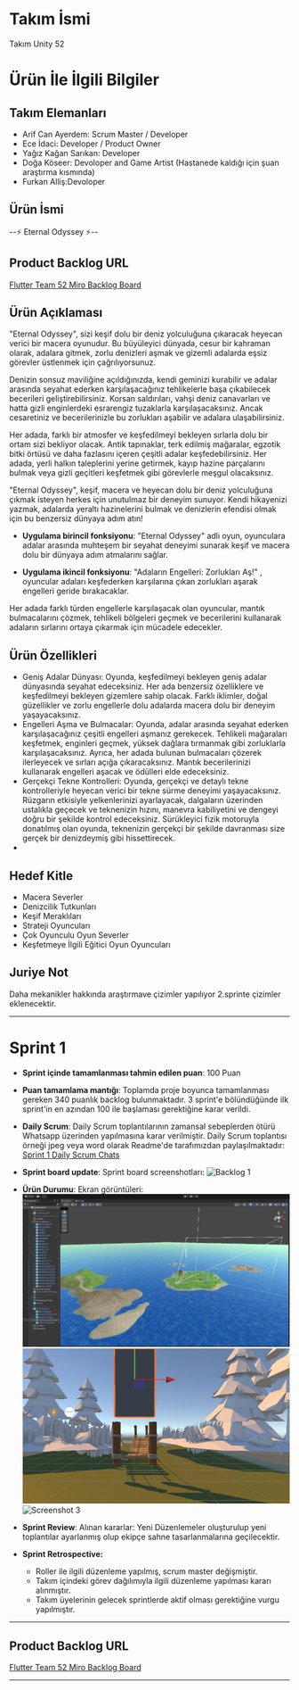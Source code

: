 # **Takım İsmi**

Takım Unity 52

# Ürün İle İlgili Bilgiler

## Takım Elemanları
- Arif Can Ayerdem: Scrum Master / Developer
- Ece İdaci: Developer /  Product Owner
- Yağız Kağan Sarıkan: Developer
- Doğa Köseer: Devoloper and Game Artist (Hastanede kaldığı için şuan araştırma kısmında)
- Furkan Alliş:Devoloper

## Ürün İsmi

--⚡ Eternal Odyssey ⚡--

## Product Backlog URL

[Flutter Team 52 Miro Backlog Board](https://miro.com/app/board/uXjVO4kRs2w=/)

## Ürün Açıklaması

"Eternal Odyssey", sizi keşif dolu bir deniz yolculuğuna çıkaracak heyecan verici bir macera oyunudur. Bu büyüleyici dünyada, cesur bir kahraman olarak, adalara gitmek, zorlu denizleri aşmak ve gizemli adalarda eşsiz görevler üstlenmek için çağrılıyorsunuz.

Denizin sonsuz maviliğine açıldığınızda, kendi geminizi kurabilir ve adalar arasında seyahat ederken karşılaşacağınız tehlikelerle başa çıkabilecek becerileri geliştirebilirsiniz. Korsan saldırıları, vahşi deniz canavarları ve hatta gizli enginlerdeki esrarengiz tuzaklarla karşılaşacaksınız. Ancak cesaretiniz ve becerilerinizle bu zorlukları aşabilir ve adalara ulaşabilirsiniz.

Her adada, farklı bir atmosfer ve keşfedilmeyi bekleyen sırlarla dolu bir ortam sizi bekliyor olacak. Antik tapınaklar, terk edilmiş mağaralar, egzotik bitki örtüsü ve daha fazlasını içeren çeşitli adalar keşfedebilirsiniz. Her adada, yerli halkın taleplerini yerine getirmek, kayıp hazine parçalarını bulmak veya gizli geçitleri keşfetmek gibi görevlerle meşgul olacaksınız.

"Eternal Odyssey", keşif, macera ve heyecan dolu bir deniz yolculuğuna çıkmak isteyen herkes için unutulmaz bir deneyim sunuyor. Kendi hikayenizi yazmak, adalarda yeraltı hazinelerini bulmak ve denizlerin efendisi olmak için bu benzersiz dünyaya adım atın!


- **Uygulama birincil fonksiyonu**: "Eternal Odyssey" adlı oyun, oyunculara adalar arasında muhteşem bir seyahat deneyimi sunarak keşif ve macera dolu bir dünyaya adım atmalarını sağlar.

- **Uygulama ikincil fonksiyonu**: "Adaların Engelleri: Zorlukları Aş!" , oyuncular adaları keşfederken karşılarına çıkan zorlukları aşarak engelleri geride bırakacaklar.

Her adada farklı türden engellerle karşılaşacak olan oyuncular, mantık bulmacalarını çözmek, tehlikeli bölgeleri geçmek ve becerilerini kullanarak adaların sırlarını ortaya çıkarmak için mücadele edecekler.

## Ürün Özellikleri

- Geniş Adalar Dünyası: Oyunda, keşfedilmeyi bekleyen geniş adalar dünyasında seyahat edeceksiniz. Her ada benzersiz özelliklere ve keşfedilmeyi bekleyen gizemlere sahip olacak. Farklı iklimler, doğal güzellikler ve zorlu engellerle dolu adalarda macera dolu bir deneyim yaşayacaksınız.
- Engelleri Aşma ve Bulmacalar: Oyunda, adalar arasında seyahat ederken karşılaşacağınız çeşitli engelleri aşmanız gerekecek. Tehlikeli mağaraları keşfetmek, enginleri geçmek, yüksek dağlara tırmanmak gibi zorluklarla karşılaşacaksınız. Ayrıca, her adada bulunan bulmacaları çözerek ilerleyecek ve sırları açığa çıkaracaksınız. Mantık becerilerinizi kullanarak engelleri aşacak ve ödülleri elde edeceksiniz.
- Gerçekçi Tekne Kontrolleri: Oyunda, gerçekçi ve detaylı tekne kontrolleriyle heyecan verici bir tekne sürme deneyimi yaşayacaksınız. Rüzgarın etkisiyle yelkenlerinizi ayarlayacak, dalgaların üzerinden ustalıkla geçecek ve teknenizin hızını, manevra kabiliyetini ve dengeyi doğru bir şekilde kontrol edeceksiniz. Sürükleyici fizik motoruyla donatılmış olan oyunda, teknenizin gerçekçi bir şekilde davranması size gerçek bir denizdeymiş gibi hissettirecek.
- 

## Hedef Kitle

- Macera Severler
- Denizcilik Tutkunları
- Keşif Meraklıları
- Strateji Oyuncuları 
- Çok Oyunculu Oyun Severler
- Keşfetmeye İlgili Eğitici Oyun Oyuncuları

## Juriye Not

Daha mekanikler hakkında araştırmave çizimler yapılıyor 2.sprinte çizimler eklenecektir.


---

# Sprint 1

- **Sprint içinde tamamlanması tahmin edilen puan**: 100 Puan


- **Puan tamamlama mantığı**: Toplamda proje boyunca tamamlanması gereken 340 puanlık backlog bulunmaktadır. 3 sprint'e bölündüğünde ilk sprint'in en azından 100 ile başlaması gerektiğine karar verildi.


- **Daily Scrum**: Daily Scrum toplantılarının zamansal sebeplerden ötürü Whatsapp üzerinden yapılmasına karar verilmiştir. Daily Scrum toplantısı örneği jpeg veya word olarak Readme'de tarafımızdan paylaşılmaktadır: [Sprint 1 Daily Scrum Chats](https://github.com/OyunveUygulamaAkademisi/Bootcamp2022Example/blob/main/ProjectManagement/Sprint1Documents/DailyScrumMeetingNotesSprint1.docx?raw=true)

- **Sprint board update**: Sprint board screenshotları: 
![Backlog 1](https://raw.githubusercontent.com/OyunveUygulamaAkademisi/Bootcamp2022Example/main/ProjectManagement/Sprint1Documents/backlog1.png) 


- **Ürün Durumu**: Ekran görüntüleri:
  ![Screenshot 1](Assets/ProjectManagement/11.jpg)
  ![Screenshot 2](Assets/ProjectManagement/222222222.jpg)
  ![Screenshot 3](https://github.com/OyunveUygulamaAkademisi/Bootcamp2022Example/blob/main/ProjectManagement/Sprint1Documents/product4.gif)
- **Sprint Review**: 
Alınan kararlar: Yeni Düzenlemeler oluşturulup yeni toplantılar ayarlanmış olup ekipçe sahne tasarlanmalarına geçilecektir.

- **Sprint Retrospective:**
  - Roller ile ilgili düzenleme yapılmış, scrum master değişmiştir.
  - Takım içindeki görev dağılımıyla ilgili düzenleme yapılması kararı alınmıştır.
  - Takım üyelerinin gelecek sprintlerde aktif olması gerektiğine vurgu yapılmıştır.
 


---

## Product Backlog URL

[Flutter Team 52 Miro Backlog Board](https://miro.com/app/board/uXjVO4kRs2w=/)

---

